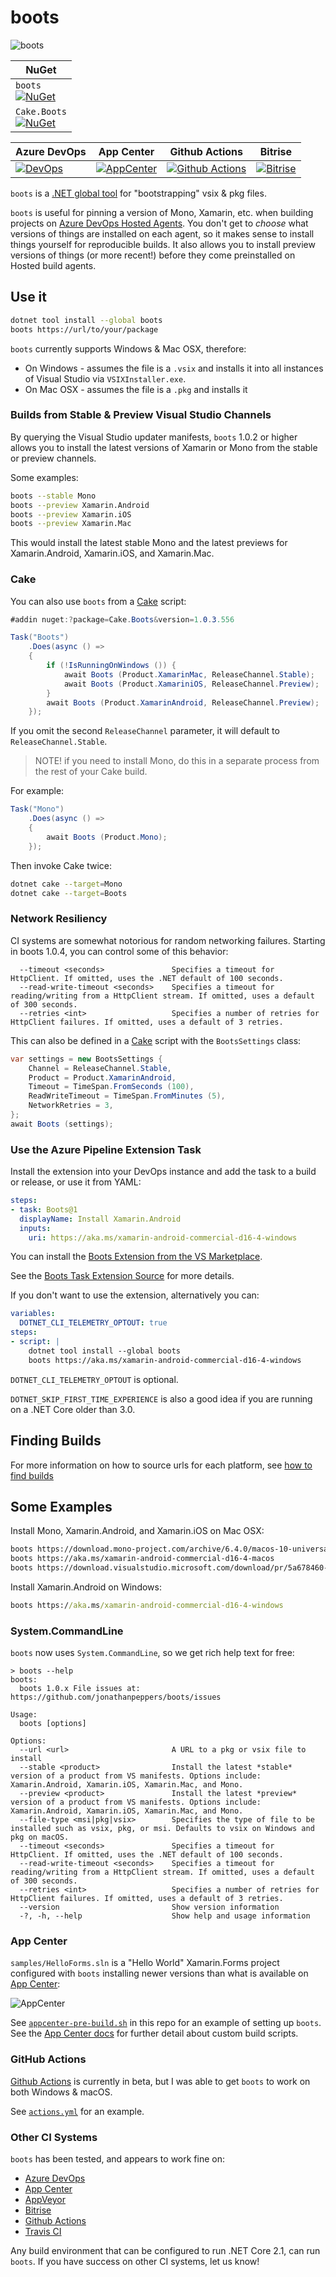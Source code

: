 # boots

![boots](icon.png)

| NuGet |
| --           |
| `boots` <br/> [![NuGet](https://img.shields.io/nuget/dt/boots.svg)](https://www.nuget.org/packages/boots) |
| `Cake.Boots` <br/> [![NuGet](https://img.shields.io/nuget/dt/Cake.Boots.svg)](https://www.nuget.org/packages/Cake.Boots) |

| Azure DevOps | App Center | Github Actions | Bitrise |
| --           | --         | --             | --      |
| [![DevOps](https://jopepper.visualstudio.com/Jon%20Peppers%20OSS/_apis/build/status/jonathanpeppers.boots?branchName=main)](https://jopepper.visualstudio.com/Jon%20Peppers%20OSS/_build/latest?definitionId=8&branchName=main) | [![AppCenter](https://build.appcenter.ms/v0.1/apps/87931b9c-e617-4fb7-bfa9-9bfd74f39abb/branches/main/badge)][appcenter] | [![Github Actions](https://github.com/jonathanpeppers/boots/workflows/GitHub%20Actions/badge.svg)](https://github.com/jonathanpeppers/boots/actions) | [![Bitrise](https://app.bitrise.io/app/bb148b2cc62339da/status.svg?token=TEhuHdoNElmh2w8uQ-mYcQ&branch=main)](https://app.bitrise.io/app/bb148b2cc62339da) |

`boots` is a [.NET global tool](https://docs.microsoft.com/en-us/dotnet/core/tools/global-tools) for "bootstrapping" vsix & pkg files.

`boots` is useful for pinning a version of Mono, Xamarin, etc. when building projects on [Azure DevOps Hosted Agents](https://docs.microsoft.com/en-us/azure/devops/pipelines/agents/agents?view=azure-devops). You don't get to _choose_ what versions of things are installed on each agent, so it makes sense to install things yourself for reproducible builds. It also allows you to install preview versions of things (or more recent!) before they come preinstalled on Hosted build agents.

## Use it

```bash
dotnet tool install --global boots
boots https://url/to/your/package
```

`boots` currently supports Windows & Mac OSX, therefore:

* On Windows - assumes the file is a `.vsix` and installs it into all instances of Visual Studio via `VSIXInstaller.exe`.
* On Mac OSX - assumes the file is a `.pkg` and installs it

### Builds from Stable & Preview Visual Studio Channels

By querying the Visual Studio updater manifests, `boots` 1.0.2 or
higher allows you to install the latest versions of Xamarin or Mono
from the stable or preview channels.

Some examples:

```bash
boots --stable Mono
boots --preview Xamarin.Android
boots --preview Xamarin.iOS
boots --preview Xamarin.Mac
```

This would install the latest stable Mono and the latest previews for Xamarin.Android, Xamarin.iOS, and Xamarin.Mac.

### Cake

You can also use `boots` from a [Cake][cake] script:

```csharp
#addin nuget:?package=Cake.Boots&version=1.0.3.556

Task("Boots")
    .Does(async () =>
    {
        if (!IsRunningOnWindows ()) {
            await Boots (Product.XamarinMac, ReleaseChannel.Stable);
            await Boots (Product.XamariniOS, ReleaseChannel.Preview);
        }
        await Boots (Product.XamarinAndroid, ReleaseChannel.Preview);
    });
```

If you omit the second `ReleaseChannel` parameter, it will default to `ReleaseChannel.Stable`.

> NOTE! if you need to install Mono, do this in a separate process from the rest of your Cake build.

For example:

```csharp
Task("Mono")
    .Does(async () =>
    {
        await Boots (Product.Mono);
    });
```

Then invoke Cake twice:

```bash
dotnet cake --target=Mono
dotnet cake --target=Boots
```

[cake]: https://cakebuild.net/

### Network Resiliency

CI systems are somewhat notorious for random networking failures.
Starting in boots 1.0.4, you can control some of this behavior:

```
  --timeout <seconds>               Specifies a timeout for HttpClient. If omitted, uses the .NET default of 100 seconds.
  --read-write-timeout <seconds>    Specifies a timeout for reading/writing from a HttpClient stream. If omitted, uses a default of 300 seconds.
  --retries <int>                   Specifies a number of retries for HttpClient failures. If omitted, uses a default of 3 retries.
```

This can also be defined in a [Cake][cake] script with the
`BootsSettings` class:

```csharp
var settings = new BootsSettings {
    Channel = ReleaseChannel.Stable,
    Product = Product.XamarinAndroid,
    Timeout = TimeSpan.FromSeconds (100),
    ReadWriteTimeout = TimeSpan.FromMinutes (5),
    NetworkRetries = 3,
};
await Boots (settings);
```

### Use the Azure Pipeline Extension Task

Install the extension into your DevOps instance and add the task to a build or release, or use it from YAML:

```yaml
steps:
- task: Boots@1
  displayName: Install Xamarin.Android
  inputs:
    uri: https://aka.ms/xamarin-android-commercial-d16-4-windows
```

You can install the [Boots Extension from the VS Marketplace](https://marketplace.visualstudio.com/items?itemName=pjcollins.azp-utilities-boots).

See the [Boots Task Extension Source](https://github.com/pjcollins/azure-web-extensions#use-in-your-yaml-pipeline) for more details.

If you don't want to use the extension, alternatively you can:

```yaml
variables:
  DOTNET_CLI_TELEMETRY_OPTOUT: true
steps:
- script: |
    dotnet tool install --global boots
    boots https://aka.ms/xamarin-android-commercial-d16-4-windows
```

`DOTNET_CLI_TELEMETRY_OPTOUT` is optional.

`DOTNET_SKIP_FIRST_TIME_EXPERIENCE` is also a good idea if you are running on a .NET Core older than 3.0.

## Finding Builds

For more information on how to source urls for each platform, see [how to find builds](docs/HowToFindBuilds.md)

## Some Examples

Install Mono, Xamarin.Android, and Xamarin.iOS on Mac OSX:

```bash
boots https://download.mono-project.com/archive/6.4.0/macos-10-universal/MonoFramework-MDK-6.4.0.198.macos10.xamarin.universal.pkg
boots https://aka.ms/xamarin-android-commercial-d16-4-macos
boots https://download.visualstudio.microsoft.com/download/pr/5a678460-107f-4fcf-8764-80419bc874a0/3f78c6826132f6f8569524690322adba/xamarin.ios-13.8.1.17.pkg
```

Install Xamarin.Android on Windows:

```cmd
boots https://aka.ms/xamarin-android-commercial-d16-4-windows
```

### System.CommandLine

`boots` now uses `System.CommandLine`, so we get rich help text for free:

```
> boots --help
boots:
  boots 1.0.x File issues at: https://github.com/jonathanpeppers/boots/issues

Usage:
  boots [options]

Options:
  --url <url>                       A URL to a pkg or vsix file to install
  --stable <product>                Install the latest *stable* version of a product from VS manifests. Options include: Xamarin.Android, Xamarin.iOS, Xamarin.Mac, and Mono.
  --preview <product>               Install the latest *preview* version of a product from VS manifests. Options include: Xamarin.Android, Xamarin.iOS, Xamarin.Mac, and Mono.
  --file-type <msi|pkg|vsix>        Specifies the type of file to be installed such as vsix, pkg, or msi. Defaults to vsix on Windows and pkg on macOS.
  --timeout <seconds>               Specifies a timeout for HttpClient. If omitted, uses the .NET default of 100 seconds.
  --read-write-timeout <seconds>    Specifies a timeout for reading/writing from a HttpClient stream. If omitted, uses a default of 300 seconds.
  --retries <int>                   Specifies a number of retries for HttpClient failures. If omitted, uses a default of 3 retries.
  --version                         Show version information
  -?, -h, --help                    Show help and usage information
```

### App Center

`samples/HelloForms.sln` is a "Hello World" Xamarin.Forms project configured with `boots` installing newer versions than what is available on [App Center][appcenter]:

![AppCenter](docs/AppCenter.png)

See [`appcenter-pre-build.sh`](samples/HelloForms.Android/appcenter-pre-build.sh) in this repo for an example of setting up `boots`. See the [App Center docs](https://aka.ms/docs/build/custom/scripts) for further detail about custom build scripts.

### GitHub Actions

[Github Actions][actions] is currently in beta, but I was able to get `boots` to work on both Windows & macOS.

See [`actions.yml`](.github/workflows/actions.yml) for an example.

### Other CI Systems

`boots` has been tested, and appears to work fine on:

* [Azure DevOps](https://azure.microsoft.com/en-us/services/devops/)
* [App Center][appcenter]
* [AppVeyor](https://www.appveyor.com/)
* [Bitrise](https://www.bitrise.io/)
* [Github Actions][actions]
* [Travis CI](https://travis-ci.org/)

Any build environment that can be configured to run .NET Core 2.1, can run `boots`. If you have success on other CI systems, let us know!

[appcenter]: https://appcenter.ms
[actions]: https://github.com/features/actions
